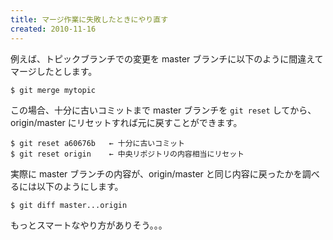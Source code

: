 ```yaml
---
title: マージ作業に失敗したときにやり直す
created: 2010-11-16
---
```


例えば、トピックブランチでの変更を master ブランチに以下のように間違えてマージしたとします。

~~~
$ git merge mytopic
~~~

この場合、十分に古いコミットまで master ブランチを `git reset` してから、origin/master にリセットすれば元に戻すことができます。

~~~
$ git reset a60676b   ← 十分に古いコミット
$ git reset origin    ← 中央リポジトリの内容相当にリセット
~~~

実際に master ブランチの内容が、origin/master と同じ内容に戻ったかを調べるには以下のようにします。

~~~
$ git diff master...origin
~~~

もっとスマートなやり方がありそう。。。

